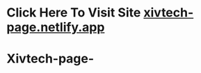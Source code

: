 # Click Here To Visit Site [xivtech-page.netlify.app](https://xivtech-page.netlify.app/)
# Xivtech-page-
